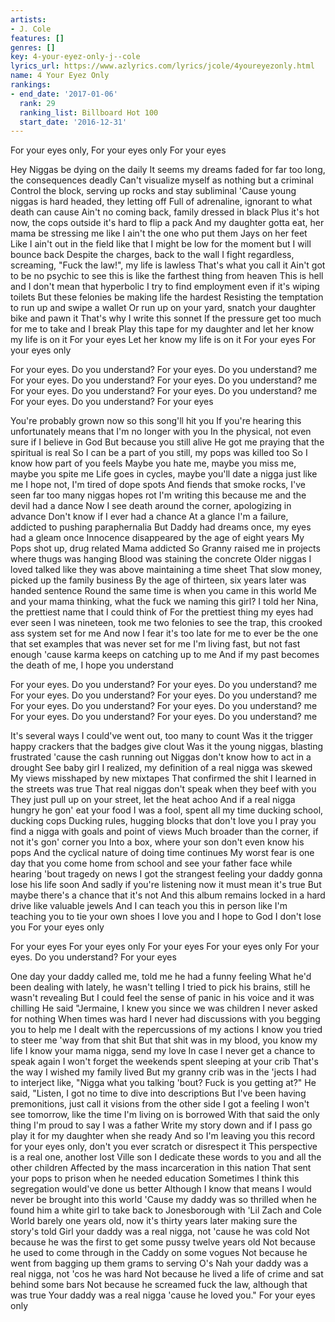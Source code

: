 ```yaml
---
artists:
- J. Cole
features: []
genres: []
key: 4-your-eyez-only-j--cole
lyrics_url: https://www.azlyrics.com/lyrics/jcole/4youreyezonly.html
name: 4 Your Eyez Only
rankings:
- end_date: '2017-01-06'
  rank: 29
  ranking_list: Billboard Hot 100
  start_date: '2016-12-31'
---
```


For your eyes only,
For your eyes only
For your eyes

Hey
Niggas be dying on the daily
It seems my dreams faded for far too long, the consequences deadly
Can't visualize myself as nothing but a criminal
Control the block, serving up rocks and stay subliminal
'Cause young niggas is hard headed, they letting off
Full of adrenaline, ignorant to what death can cause
Ain't no coming back, family dressed in black
Plus it's hot now, the cops outside it's hard to flip a pack
And my daughter gotta eat, her mama be stressing me like I ain't the one who put them Jays on her feet
Like I ain't out in the field like that
I might be low for the moment but I will bounce back
Despite the charges, back to the wall I fight regardless, screaming, "Fuck the law!", my life is lawless
That's what you call it
Ain't got to be no psychic to see this is like the farthest thing from heaven
This is hell and I don't mean that hyperbolic
I try to find employment even if it's wiping toilets
But these felonies be making life the hardest
Resisting the temptation to run up and swipe a wallet
Or run up on your yard, snatch your daughter bike and pawn it
That's why I write this sonnet
If the pressure get too much for me to take and I break
Play this tape for my daughter and let her know my life is on it
For your eyes
Let her know my life is on it
For your eyes 
For your eyes only

For your eyes. Do you understand?
For your eyes. Do you understand? me
For your eyes. Do you understand?
For your eyes. Do you understand? me
For your eyes. Do you understand?
For your eyes. Do you understand? me
For your eyes. Do you understand?
For your eyes 

You're probably grown now so this song'll hit you
If you're hearing this unfortunately means that I'm no longer with you
In the physical, not even sure if I believe in God
But because you still alive
He got me praying that the spiritual is real
So I can be a part of you still, my pops was killed too
So I know how part of you feels
Maybe you hate me, maybe you miss me, maybe you spite me
Life goes in cycles, maybe you'll date a nigga just like me
I hope not, I'm tired of dope spots
And fiends that smoke rocks, I've seen far too many niggas hopes rot
I'm writing this because me and the devil had a dance
Now I see death around the corner, apologizing in advance
Don't know if I ever had a chance
At a glance I'm a failure, addicted to pushing paraphernalia
But Daddy had dreams once, my eyes had a gleam once
Innocence disappeared by the age of eight years
My Pops shot up, drug related
Mama addicted
So Granny raised me in projects where thugs was hanging
Blood was staining the concrete
Older niggas I loved talked like they was above maintaining a time sheet
That slow money, picked up the family business
By the age of thirteen, six years later was handed sentence
Round the same time is when you came in this world
Me and your mama thinking, what the fuck we naming this girl?
I told her Nina, the prettiest name that I could think of
For the prettiest thing my eyes had ever seen
I was nineteen, took me two felonies to see the trap, this crooked ass system set for me
And now I fear it's too late for me to ever be the one that set examples that was never set for me
I'm living fast, but not fast enough 'cause karma keeps on catching up to me
And if my past becomes the death of me, I hope you understand

For your eyes. Do you understand?
For your eyes. Do you understand? me
For your eyes. Do you understand?
For your eyes. Do you understand? me
For your eyes. Do you understand?
For your eyes. Do you understand? me
For your eyes. Do you understand?
For your eyes. Do you understand? me

It's several ways I could've went out, too many to count
Was it the trigger happy crackers that the badges give clout
Was it the young niggas, blasting frustrated 'cause the cash running out
Niggas don't know how to act in a drought
See baby girl I realized, my definition of a real nigga was skewed
My views misshaped by new mixtapes
That confirmed the shit I learned in the streets was true
That real niggas don't speak when they beef with you
They just pull up on your street, let the heat achoo
And if a real nigga hungry he gon' eat your food
I was a fool, spent all my time ducking school, ducking cops
Ducking rules, hugging blocks that don't love you
I pray you find a nigga with goals and point of views
Much broader than the corner, if not it's gon' corner you
Into a box, where your son don't even know his pops
And the cyclical nature of doing time continues
My worst fear is one day that you come home from school and see your father face while hearing 'bout tragedy on news
I got the strangest feeling your daddy gonna lose his life soon
And sadly if you're listening now it must mean it's true
But maybe there's a chance that it's not
And this album remains locked in a hard drive like valuable jewels
And I can teach you this in person like I'm teaching you to tie your own shoes
I love you and I hope to God I don't lose you
For your eyes only

For your eyes
For your eyes only
For your eyes
For your eyes only
For your eyes. Do you understand?
For your eyes 

One day your daddy called me, told me he had a funny feeling
What he'd been dealing with lately, he wasn't telling
I tried to pick his brains, still he wasn't revealing
But I could feel the sense of panic in his voice and it was chilling
He said "Jermaine, I knew you since we was children I never asked for nothing
When times was hard I never had discussions with you begging you to help me
I dealt with the repercussions of my actions
I know you tried to steer me 'way from that shit
But that shit was in my blood, you know my life
I know your mama nigga, send my love
In case I never get a chance to speak again
I won't forget the weekends spent sleeping at your crib
That's the way I wished my family lived
But my granny crib was in the 'jects
I had to interject like, "Nigga what you talking 'bout? Fuck is you getting at?"
He said, "Listen, I got no time to dive into descriptions
But I've been having premonitions, just call it visions from the other side
I got a feeling I won't see tomorrow, like the time I'm living on is borrowed
With that said the only thing I'm proud to say I was a father
Write my story down and if I pass go play it for my daughter when she ready
And so I'm leaving you this record for your eyes only, don't you ever scratch or disrespect it
This perspective is a real one, another lost Ville son
I dedicate these words to you and all the other children
Affected by the mass incarceration in this nation
That sent your pops to prison when he needed education
Sometimes I think this segregation would've done us better
Although I know that means I would never be brought into this world
'Cause my daddy was so thrilled when he found him a white girl to take back to Jonesborough with
'Lil Zach and Cole World barely one years old, now it's thirty years later making sure the story's told
Girl your daddy was a real nigga, not 'cause he was cold
Not because he was the first to get some pussy twelve years old
Not because he used to come through in the Caddy on some vogues
Not because he went from bagging up them grams to serving O's
Nah your daddy was a real nigga, not 'cos he was hard
Not because he lived a life of crime and sat behind some bars
Not because he screamed fuck the law, although that was true
Your daddy was a real nigga 'cause he loved you."
For your eyes only



